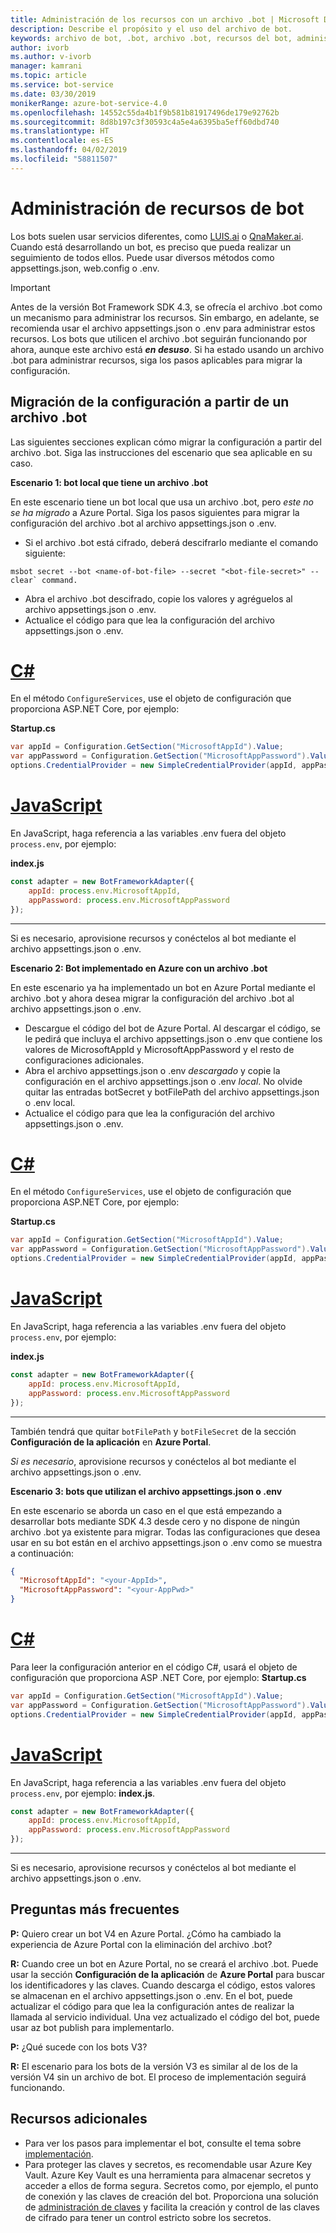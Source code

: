 ```yaml
---
title: Administración de los recursos con un archivo .bot | Microsoft Docs
description: Describe el propósito y el uso del archivo de bot.
keywords: archivo de bot, .bot, archivo .bot, recursos del bot, administrar recursos de bot
author: ivorb
ms.author: v-ivorb
manager: kamrani
ms.topic: article
ms.service: bot-service
ms.date: 03/30/2019
monikerRange: azure-bot-service-4.0
ms.openlocfilehash: 14552c55da4b1f9b581b81917496de179e92762b
ms.sourcegitcommit: 8d8b197c3f30593c4a5e4a6395ba5eff60dbd740
ms.translationtype: HT
ms.contentlocale: es-ES
ms.lasthandoff: 04/02/2019
ms.locfileid: "58811507"
---
```

# <a name="manage-bot-resources"></a>Administración de recursos de bot

Los bots suelen usar servicios diferentes, como [LUIS.ai](https://luis.ai) o [QnaMaker.ai](https://qnamaker.ai). Cuando está desarrollando un bot, es preciso que pueda realizar un seguimiento de todos ellos. Puede usar diversos métodos como appsettings.json, web.config o .env. 

> [!IMPORTANT]
> Antes de la versión Bot Framework SDK 4.3, se ofrecía el archivo .bot como un mecanismo para administrar los recursos. Sin embargo, en adelante, se recomienda usar el archivo appsettings.json o .env para administrar estos recursos. Los bots que utilicen el archivo .bot seguirán funcionando por ahora, aunque este archivo está **_en desuso_**. Si ha estado usando un archivo .bot para administrar recursos, siga los pasos aplicables para migrar la configuración. 

## <a name="migrating-settings-from-bot-file"></a>Migración de la configuración a partir de un archivo .bot
Las siguientes secciones explican cómo migrar la configuración a partir del archivo .bot. Siga las instrucciones del escenario que sea aplicable en su caso.

**Escenario 1: bot local que tiene un archivo .bot**

En este escenario tiene un bot local que usa un archivo .bot, pero _este no se ha migrado_ a Azure Portal. Siga los pasos siguientes para migrar la configuración del archivo .bot al archivo appsettings.json o .env.

- Si el archivo .bot está cifrado, deberá descifrarlo mediante el comando siguiente:

```cli
msbot secret --bot <name-of-bot-file> --secret "<bot-file-secret>" --clear` command.
```

- Abra el archivo .bot descifrado, copie los valores y agréguelos al archivo appsettings.json o .env.
- Actualice el código para que lea la configuración del archivo appsettings.json o .env.

# <a name="ctabcsharp"></a>[C#](#tab/csharp)

En el método `ConfigureServices`, use el objeto de configuración que proporciona ASP.NET Core, por ejemplo: 

**Startup.cs**
```csharp
var appId = Configuration.GetSection("MicrosoftAppId").Value;
var appPassword = Configuration.GetSection("MicrosoftAppPassword").Value;
options.CredentialProvider = new SimpleCredentialProvider(appId, appPassword);
```
# <a name="javascripttabjs"></a>[JavaScript](#tab/js)

En JavaScript, haga referencia a las variables .env fuera del objeto `process.env`, por ejemplo:
   
**index.js**

```js
const adapter = new BotFrameworkAdapter({
    appId: process.env.MicrosoftAppId,
    appPassword: process.env.MicrosoftAppPassword
});
```
---

Si es necesario, aprovisione recursos y conéctelos al bot mediante el archivo appsettings.json o .env.

**Escenario 2: Bot implementado en Azure con un archivo .bot**

En este escenario ya ha implementado un bot en Azure Portal mediante el archivo .bot y ahora desea migrar la configuración del archivo .bot al archivo appsettings.json o .env.

- Descargue el código del bot de Azure Portal. Al descargar el código, se le pedirá que incluya el archivo appsettings.json o .env que contiene los valores de MicrosoftAppId y MicrosoftAppPassword y el resto de configuraciones adicionales. 
- Abra el archivo appsettings.json o .env _descargado_ y copie la configuración en el archivo appsettings.json o .env _local_. No olvide quitar las entradas botSecret y botFilePath del archivo appsettings.json o .env local.
- Actualice el código para que lea la configuración del archivo appsettings.json o .env.

# <a name="ctabcsharp"></a>[C#](#tab/csharp)
En el método `ConfigureServices`, use el objeto de configuración que proporciona ASP.NET Core, por ejemplo: 

**Startup.cs**
```csharp
var appId = Configuration.GetSection("MicrosoftAppId").Value;
var appPassword = Configuration.GetSection("MicrosoftAppPassword").Value;
options.CredentialProvider = new SimpleCredentialProvider(appId, appPassword);
```
# <a name="javascripttabjs"></a>[JavaScript](#tab/js)
En JavaScript, haga referencia a las variables .env fuera del objeto `process.env`, por ejemplo:
   
**index.js**

```js
const adapter = new BotFrameworkAdapter({
    appId: process.env.MicrosoftAppId,
    appPassword: process.env.MicrosoftAppPassword
});
```
---

También tendrá que quitar `botFilePath` y `botFileSecret` de la sección **Configuración de la aplicación** en **Azure Portal**.

_Si es necesario_, aprovisione recursos y conéctelos al bot mediante el archivo appsettings.json o .env.

**Escenario 3: bots que utilizan el archivo appsettings.json o .env**

En este escenario se aborda un caso en el que está empezando a desarrollar bots mediante SDK 4.3 desde cero y no dispone de ningún archivo .bot ya existente para migrar. Todas las configuraciones que desea usar en su bot están en el archivo appsettings.json o .env como se muestra a continuación:

```JSON
{
  "MicrosoftAppId": "<your-AppId>",
  "MicrosoftAppPassword": "<your-AppPwd>"
}
```

# <a name="ctabcsharp"></a>[C#](#tab/csharp)

Para leer la configuración anterior en el código C#, usará el objeto de configuración que proporciona ASP .NET Core, por ejemplo: **Startup.cs**
```csharp
var appId = Configuration.GetSection("MicrosoftAppId").Value;
var appPassword = Configuration.GetSection("MicrosoftAppPassword").Value;
options.CredentialProvider = new SimpleCredentialProvider(appId, appPassword);
```

# <a name="javascripttabjs"></a>[JavaScript](#tab/js)
En JavaScript, haga referencia a las variables .env fuera del objeto `process.env`, por ejemplo: **index.js**.
```js
const adapter = new BotFrameworkAdapter({
    appId: process.env.MicrosoftAppId,
    appPassword: process.env.MicrosoftAppPassword
});
```

---

Si es necesario, aprovisione recursos y conéctelos al bot mediante el archivo appsettings.json o .env.


## <a name="faq"></a>Preguntas más frecuentes
**P:** Quiero crear un bot V4 en Azure Portal. ¿Cómo ha cambiado la experiencia de Azure Portal con la eliminación del archivo .bot?

**R:** Cuando cree un bot en Azure Portal, no se creará el archivo .bot. Puede usar la sección **Configuración de la aplicación** de **Azure Portal** para buscar los identificadores y las claves. Cuando descarga el código, estos valores se almacenan en el archivo appsettings.json o .env. En el bot, puede actualizar el código para que lea la configuración antes de realizar la llamada al servicio individual. Una vez actualizado el código del bot, puede usar az bot publish para implementarlo.

**P:** ¿Qué sucede con los bots V3?

**R:** El escenario para los bots de la versión V3 es similar al de los de la versión V4 sin un archivo de bot. El proceso de implementación seguirá funcionando. 

## <a name="additional-resources"></a>Recursos adicionales
- Para ver los pasos para implementar el bot, consulte el tema sobre [implementación](../bot-builder-deploy-az-cli.md).
- Para proteger las claves y secretos, es recomendable usar Azure Key Vault. Azure Key Vault es una herramienta para almacenar secretos y acceder a ellos de forma segura. Secretos como, por ejemplo, el punto de conexión y las claves de creación del bot. Proporciona una solución de [administración de claves](https://docs.microsoft.com/en-us/azure/key-vault/key-vault-whatis) y facilita la creación y control de las claves de cifrado para tener un control estricto sobre los secretos.


<!--

# Manage resources with a .bot file

Bots usually consume lots of different services, such as [LUIS.ai](https://luis.ai) or [QnaMaker.ai](https://qnamaker.ai). When you are developing a bot, there is no uniform place to store the metadata about the services that are in use.  This prevents us from building tooling that looks at a bot as a whole.

To address this problem, we have created a **.bot file** to act as the place to bring all service references together in one place to 
enable tooling.  For example, the Bot Framework Emulator ([V4](https://aka.ms/Emulator-wiki-getting-started)) uses a  .bot file to create a unified view over the connected services your bot consumes.  

With a .bot file, you can register services like:

* **Localhost** local debugger endpoints
* [**Azure Bot Service**](https://azure.microsoft.com/en-us/services/bot-service/) Azure Bot Service registrations.
* [**LUIS.AI**](https://www.luis.ai/) LUIS gives your bot the ability to communicate with people using natural language.. 
* [**QnA Maker**](https://qnamaker.ai/) Build, train and publish a simple question and answer bot based on FAQ URLs, structured documents or editorial content in minutes.
* [**Dispatch**](https://github.com/Microsoft/botbuilder-tools/tree/master/packages/Dispatch) models for dispatching across multiple services.
* [**Azure Application Insights**](https://azure.microsoft.com/en-us/services/application-insights/) for insights and bot analytics.
* [**Azure Blob Storage**](https://azure.microsoft.com/en-us/services/storage/blobs/) for bot state persistence. 
* [**Azure Cosmos DB**](https://azure.microsoft.com/en-us/services/cosmos-db/) - globally distributed, multi-model database service to persist bot state.

Apart from these, your bot might rely on other custom services. You can leverage the [generic service](https://github.com/Microsoft/botbuilder-tools/blob/master/packages/MSBot/docs/add-services.md) capability to connect a generic service configuration.

## When is a .bot file created? 
- If you create a bot using [Azure Bot Service](https://ms.portal.azure.com/#blade/Microsoft_Azure_Marketplace/GalleryResultsListBlade/selectedSubMenuItemId/%7B%22menuItemId%22%3A%22gallery%2FCognitiveServices_MP%2FBotService%22%2C%22resourceGroupId%22%3A%22%22%2C%22resourceGroupLocation%22%3A%22%22%2C%22dontDiscardJourney%22%3Afalse%2C%22launchingContext%22%3A%7B%22source%22%3A%5B%22GalleryFeaturedMenuItemPart%22%5D%2C%22menuItemId%22%3A%22CognitiveServices_MP%22%2C%22subMenuItemId%22%3A%22BotService%22%7D%7D), a .bot file is automatically created for you with list of connected services provisioned. The .bot is encrypted by default.
- If you create a bot using Bot Framework V4 SDK [Template](https://marketplace.visualstudio.com/items?itemName=BotBuilder.botbuilderv4) for Visual Studio or using Bot Builder [Yeoman Generator](https://www.npmjs.com/package/generator-botbuilder), a .bot file is automatically created. No connected services are provisioned in this flow and the bot file is not encrypted.
- If you are starting with [BotBuilder-samples](https://github.com/Microsoft/botbuilder-samples), every sample for Bot Framework V4 SDK includes a .bot file and the .bot file is not encrypted. 
- You can also create a bot file using the [MSBot](https://github.com/Microsoft/botbuilder-tools/blob/master/packages/MSBot/README.md) tool.

## What does a bot file look like? 
Take a look at a sample [.bot](https://github.com/Microsoft/botbuilder-tools/blob/master/packages/MSBot/docs/sample-bot-file.json) file.
To learn about encrypting and decrypting the .bot file, see [Bot Secrets](https://github.com/Microsoft/botbuilder-tools/blob/master/packages/MSBot/docs/bot-file-encryption.md).

## Why do I need a .bot file?

A .bot file is **not** a requirement to build bots with Bot Framework SDK. You can continue to use appsettings.json, web.config, env, 
keyvault or any mechanism you see fit to keep track of service references and keys that your bot depends on. However, to test
the bot using the Emulator, you'll need a .bot file. The good news is that Emulator can create a .bot file for testing. To do that, 
start the Emulator, click on the **create a new bot configuration** link on the Welcome page. In the dialog box that appears, type a **Bot name** and an **Endpoint URL**. Then connect.

The advantages of using .bot file are:
- Provides a standard way of storing resources regardless of the language/platform you use.   
- Bot Framework Emulator and CLI tools rely on and work great with tracking connected services in a consistent format (in a .bot file) 
- Elegant tooling solutions around services creation and management is harder without a well defined schema (.bot file).  


## Using .bot file in your Bot Framework SDK bot

You can use the .bot file to get service configuration information in your bot's code. The BotFramework-Configuration library available 
for [C#](https://www.nuget.org/packages/Microsoft.Bot.Configuration) and [JS](https://www.npmjs.com/package/botframework-config) helps you load a bot file and supports several methods to query and get the appropriate service configuration information.

## Additional resources
Refer to [MSBot](https://github.com/Microsoft/botbuilder-tools/blob/master/packages/MSBot/README.md) readme file for more information on using a bot file.

-->


